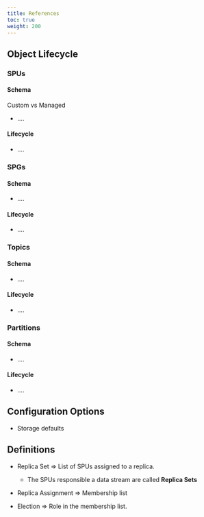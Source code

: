 ```yaml
---
title: References
toc: true
weight: 200
---
```


## Object Lifecycle

### SPUs

#### Schema

Custom vs Managed
* ....

#### Lifecycle

* ....


### SPGs

#### Schema

* ....

#### Lifecycle

* ....


### Topics

#### Schema

* ....

#### Lifecycle

* ....


### Partitions

#### Schema

* ....

#### Lifecycle

* ....

## Configuration Options

* Storage defaults


## Definitions

* Replica Set => List of SPUs assigned to a replica.
    * The SPUs responsible a data stream are called **Replica Sets**
    
* Replica Assignment => Membership list
* Election => Role in the membership list.